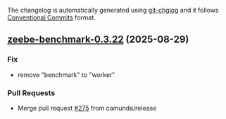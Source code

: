 The changelog is automatically generated using [git-chglog](https://github.com/git-chglog/git-chglog)
and it follows [Conventional Commits](https://www.conventionalcommits.org/en/v1.0.0/) format.


<a name="zeebe-benchmark-0.3.22"></a>
## [zeebe-benchmark-0.3.22](https://github.com/camunda/camunda-platform-helm/compare/zeebe-benchmark-0.3.21...zeebe-benchmark-0.3.22) (2025-08-29)

### Fix

* remove "benchmark" to "worker"

### Pull Requests

* Merge pull request [#275](https://github.com/camunda/camunda-platform-helm/issues/275) from camunda/release

